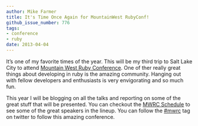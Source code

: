 ```yaml
---
author: Mike Farmer
title: It's Time Once Again for MountainWest RubyConf!
github_issue_number: 776
tags:
- conference
- ruby
date: 2013-04-04
---
```


It’s one of my favorite times of the year. This will be my third trip to Salt Lake City to attend [Mountain West Ruby Conference](https://web.archive.org/web/20130417043214/http://mtnwestrubyconf.org/). One of ther really great things about developing in ruby is the amazing community. Hanging out with fellow developers and enthusiasts is very envigorating and so much fun.

This year I will be blogging on all the talks and reporting on some of the great stuff that will be presented. You can checkout the [MWRC Schedule](https://web.archive.org/web/20180429195521/http://mtnwestrubyconf.org/2013/schedule) to see some of the great speakers in the lineup. You can follow the [#mwrc](https://twitter.com/search?q=%23mwrc&src=typd) tag on twitter to follow this amazing conference.

